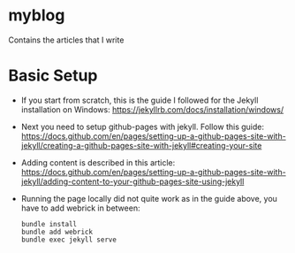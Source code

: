 # myblog
Contains the articles that I write

# Basic Setup
- If you start from scratch, this is the guide I followed for the Jekyll installation on Windows: https://jekyllrb.com/docs/installation/windows/
- Next you need to setup github-pages with jekyll. Follow this guide: https://docs.github.com/en/pages/setting-up-a-github-pages-site-with-jekyll/creating-a-github-pages-site-with-jekyll#creating-your-site
- Adding content is described in this article: https://docs.github.com/en/pages/setting-up-a-github-pages-site-with-jekyll/adding-content-to-your-github-pages-site-using-jekyll

- Running the page locally did not quite work as in the guide above, you have to add webrick in between: 
    ```
    bundle install
    bundle add webrick
    bundle exec jekyll serve
    ```